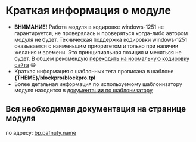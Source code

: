 # Краткая информация о модуле
- **ВНИМАНИЕ!** Работа модуля в кодировке windows-1251 не гарантируется, не проверялась и проверяться когда-либо автором модуля не будет. Техническая поддержка кодировки windows-1251 оказывается с наименьшим приоритетом и только при наличии желания и времени. Это принципиальная позиция и меняться не будет. В общем рекомендую [переходить на нормальную кодировку сайта](https://github.com/pafnuty/DLE-Charset-Converter) :smile:
- Краткая информация о шаблонных тега прописана в шаблоне **{THEME}/blockpro/blockpro.tpl**
- Более детальная информация по используемому шаблонизатору модуля находится в [документации по шаблонизатору](https://github.com/bzick/fenom/blob/master/docs/ru/readme.md)

## Вся необходимая документация на странице модуля
по адресу: [bp.pafnuty.name](http://bp.pafnuty.name/)